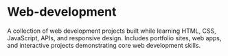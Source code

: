 # Web-development
A collection of web development projects built while learning HTML, CSS, JavaScript, APIs, and responsive design. Includes portfolio sites, web apps, and interactive projects demonstrating core web development skills.
